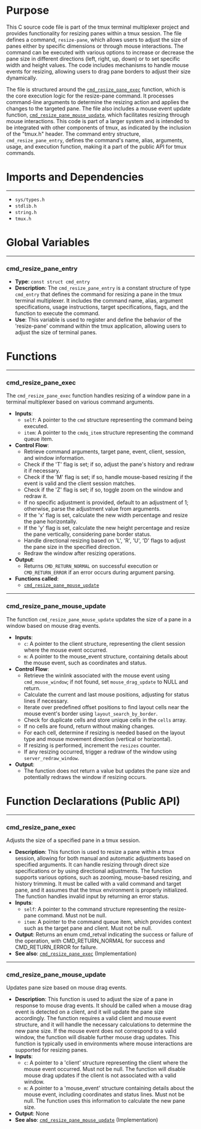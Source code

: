 # Purpose
This C source code file is part of the tmux terminal multiplexer project and provides functionality for resizing panes within a tmux session. The file defines a command, `resize-pane`, which allows users to adjust the size of panes either by specific dimensions or through mouse interactions. The command can be executed with various options to increase or decrease the pane size in different directions (left, right, up, down) or to set specific width and height values. The code includes mechanisms to handle mouse events for resizing, allowing users to drag pane borders to adjust their size dynamically.

The file is structured around the [`cmd_resize_pane_exec`](#cmd_resize_pane_exec) function, which is the core execution logic for the resize-pane command. It processes command-line arguments to determine the resizing action and applies the changes to the targeted pane. The file also includes a mouse event update function, [`cmd_resize_pane_mouse_update`](#cmd_resize_pane_mouse_update), which facilitates resizing through mouse interactions. This code is part of a larger system and is intended to be integrated with other components of tmux, as indicated by the inclusion of the "tmux.h" header. The command entry structure, `cmd_resize_pane_entry`, defines the command's name, alias, arguments, usage, and execution function, making it a part of the public API for tmux commands.
# Imports and Dependencies

---
- `sys/types.h`
- `stdlib.h`
- `string.h`
- `tmux.h`


# Global Variables

---
### cmd_resize_pane_entry
- **Type**: `const struct cmd_entry`
- **Description**: The `cmd_resize_pane_entry` is a constant structure of type `cmd_entry` that defines the command for resizing a pane in the tmux terminal multiplexer. It includes the command name, alias, argument specifications, usage instructions, target specifications, flags, and the function to execute the command.
- **Use**: This variable is used to register and define the behavior of the 'resize-pane' command within the tmux application, allowing users to adjust the size of terminal panes.


# Functions

---
### cmd_resize_pane_exec<!-- {{#callable:cmd_resize_pane_exec}} -->
The `cmd_resize_pane_exec` function handles resizing of a window pane in a terminal multiplexer based on various command arguments.
- **Inputs**:
    - `self`: A pointer to the `cmd` structure representing the command being executed.
    - `item`: A pointer to the `cmdq_item` structure representing the command queue item.
- **Control Flow**:
    - Retrieve command arguments, target pane, event, client, session, and window information.
    - Check if the 'T' flag is set; if so, adjust the pane's history and redraw it if necessary.
    - Check if the 'M' flag is set; if so, handle mouse-based resizing if the event is valid and the client session matches.
    - Check if the 'Z' flag is set; if so, toggle zoom on the window and redraw it.
    - If no specific adjustment is provided, default to an adjustment of 1; otherwise, parse the adjustment value from arguments.
    - If the 'x' flag is set, calculate the new width percentage and resize the pane horizontally.
    - If the 'y' flag is set, calculate the new height percentage and resize the pane vertically, considering pane border status.
    - Handle directional resizing based on 'L', 'R', 'U', 'D' flags to adjust the pane size in the specified direction.
    - Redraw the window after resizing operations.
- **Output**:
    - Returns `CMD_RETURN_NORMAL` on successful execution or `CMD_RETURN_ERROR` if an error occurs during argument parsing.
- **Functions called**:
    - [`cmd_resize_pane_mouse_update`](#cmd_resize_pane_mouse_update)


---
### cmd_resize_pane_mouse_update<!-- {{#callable:cmd_resize_pane_mouse_update}} -->
The function `cmd_resize_pane_mouse_update` updates the size of a pane in a window based on mouse drag events.
- **Inputs**:
    - `c`: A pointer to the client structure, representing the client session where the mouse event occurred.
    - `m`: A pointer to the mouse_event structure, containing details about the mouse event, such as coordinates and status.
- **Control Flow**:
    - Retrieve the winlink associated with the mouse event using `cmd_mouse_window`; if not found, set `mouse_drag_update` to NULL and return.
    - Calculate the current and last mouse positions, adjusting for status lines if necessary.
    - Iterate over predefined offset positions to find layout cells near the mouse event's border using `layout_search_by_border`.
    - Check for duplicate cells and store unique cells in the `cells` array.
    - If no cells are found, return without making changes.
    - For each cell, determine if resizing is needed based on the layout type and mouse movement direction (vertical or horizontal).
    - If resizing is performed, increment the `resizes` counter.
    - If any resizing occurred, trigger a redraw of the window using `server_redraw_window`.
- **Output**:
    - The function does not return a value but updates the pane size and potentially redraws the window if resizing occurs.


# Function Declarations (Public API)

---
### cmd_resize_pane_exec<!-- {{#callable_declaration:cmd_resize_pane_exec}} -->
Adjusts the size of a specified pane in a tmux session.
- **Description**: This function is used to resize a pane within a tmux session, allowing for both manual and automatic adjustments based on specified arguments. It can handle resizing through direct size specifications or by using directional adjustments. The function supports various options, such as zooming, mouse-based resizing, and history trimming. It must be called with a valid command and target pane, and it assumes that the tmux environment is properly initialized. The function handles invalid input by returning an error status.
- **Inputs**:
    - `self`: A pointer to the command structure representing the resize-pane command. Must not be null.
    - `item`: A pointer to the command queue item, which provides context such as the target pane and client. Must not be null.
- **Output**: Returns an enum cmd_retval indicating the success or failure of the operation, with CMD_RETURN_NORMAL for success and CMD_RETURN_ERROR for failure.
- **See also**: [`cmd_resize_pane_exec`](#cmd_resize_pane_exec)  (Implementation)


---
### cmd_resize_pane_mouse_update<!-- {{#callable_declaration:cmd_resize_pane_mouse_update}} -->
Updates pane size based on mouse drag events.
- **Description**: This function is used to adjust the size of a pane in response to mouse drag events. It should be called when a mouse drag event is detected on a client, and it will update the pane size accordingly. The function requires a valid client and mouse event structure, and it will handle the necessary calculations to determine the new pane size. If the mouse event does not correspond to a valid window, the function will disable further mouse drag updates. This function is typically used in environments where mouse interactions are supported for resizing panes.
- **Inputs**:
    - `c`: A pointer to a 'client' structure representing the client where the mouse event occurred. Must not be null. The function will disable mouse drag updates if the client is not associated with a valid window.
    - `m`: A pointer to a 'mouse_event' structure containing details about the mouse event, including coordinates and status lines. Must not be null. The function uses this information to calculate the new pane size.
- **Output**: None
- **See also**: [`cmd_resize_pane_mouse_update`](#cmd_resize_pane_mouse_update)  (Implementation)



